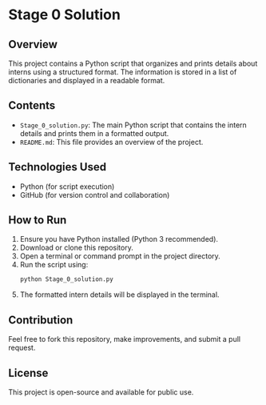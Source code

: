 # Stage 0 Solution

## Overview
This project contains a Python script that organizes and prints details about interns using a structured format. The information is stored in a list of dictionaries and displayed in a readable format.

## Contents
- `Stage_0_solution.py`: The main Python script that contains the intern details and prints them in a formatted output.
- `README.md`: This file provides an overview of the project.

## Technologies Used
- Python (for script execution)
- GitHub (for version control and collaboration)

## How to Run
1. Ensure you have Python installed (Python 3 recommended).
2. Download or clone this repository.
3. Open a terminal or command prompt in the project directory.
4. Run the script using:
   ```sh
   python Stage_0_solution.py
   ```
5. The formatted intern details will be displayed in the terminal.

## Contribution
Feel free to fork this repository, make improvements, and submit a pull request.

## License
This project is open-source and available for public use.
